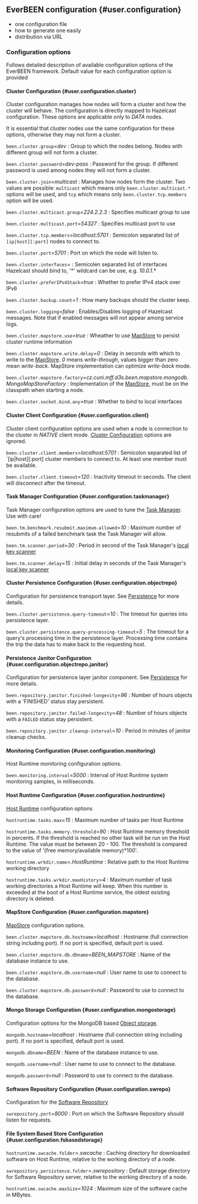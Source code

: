 ## EverBEEN configuration {#user.configuration}
* one configuration file
* how to generate one easily
* distribution via URL

### Configuration options
Follows detailed description of available configuration options of the EverBEEN
framework. Default value for each configuration option is provided

#### Cluster Configuration {#user.configuration.cluster}
Cluster configuration manages how nodes will form a cluster and
how the cluster will behave. The configuration is directly mapped to
Hazelcast configuration. These options are applicable only to *DATA* nodes. <!-- TODO link to DATA node -->

It is essential that cluster nodes use the same configuration for these options, otherwise they may not form a cluster.

`been.cluster.group`=*dev*
:	Group to which the nodes belong. Nodes with different group will not form a cluster.

`been.cluster.password`=*dev-pass*
:	Password for the group. If different password is used among nodes they will not form a cluster.

`been.cluster.join`=*multicast*
:	Manages how nodes form the cluster. Two values are possible: `multicast` which means only `been.cluster.multicast.*` options will be used, and `tcp` which means only  `been.cluster.tcp.members` option will be used.

`been.cluster.multicast.group`=*224.2.2.3*
:	Specifies multicast group to use

`been.cluster.multicast.port`=*54327*
:	Specifies multicast port to use

`been.cluster.tcp.members`=*localhost:5701*
:	Semicolon separated list of `[ip|host][:port]` nodes to connect to.

`been.cluster.port`=*5701*
:	Port on which the node will listen to.

`been.cluster.interfaces`=
:	Semicolen separated list of interfaces Hazelcast should bind to, '*' wildcard can be use, e.g. *10.0.1.**

`been.cluster.preferIPv4Stack`=*true*
:	Whether to prefer IPv4 stack over IPv6

`been.cluster.backup.count`=*1*
:	How many backups should the cluster keep.

`been.cluster.logging`=*false*
:	Enables/Disables logging of Hazelcast messages. Note that if enabled messages will not appear among service logs.

`been.cluster.mapstore.use`=*true*
:	Wheather to use [MapStore](#devel.services.mapstore) to persist cluster runtime information

`been.cluster.mapstore.write.delay`=*0*
:	Delay in seconds with which to write to the [MapStore](#devel.services.mapstore). *0* means *write-through*, values bigger than zero mean *write-back*. MapStore implementation can optimize *write-back* mode. 

`been.cluster.mapstore.factory`=*cz.cuni.mff.d3s.been.mapstore.mongodb.MongoMapStoreFactory*
:	Implementation of the [MapStore](#devel.services.mapstore), must be on the classpath when starting a node.

`been.cluster.socket.bind.any`=*true*
:	Whether to bind to local interfaces

#### Cluster Client Configuration {#user.configuration.client}
Cluster client configuration options are used when a node is connection to the cluster in *NATIVE* client mode. [Cluster Configuration](#user.configuration.cluster) options are ignored.

`been.cluster.client.members`=*localhost:5701*
:	Semicolon separated list of `[ip|host][:port] cluster members to connect to. At least one member must be available.

`been.cluster.client.timeout`=*120*
:	Inactivity timeout in seconds. The client will disconnect after the timeout.

#### Task Manager Configuration {#user.configuration.taskmanager}
Task Manager configuration options are used to tune the [Task Manager](#devel.services.taskmanager). Use with care!

`been.tm.benchmark.resubmit.maximum-allowed`=*10*
:	Maximum number of resubmits of a failed benchmark task the Task Manager will allow.

`been.tm.scanner.period`=*30*
:	Period in second of the Task Manager's [local key scanner](#devel.services.taskmanager.errors)

`been.tm.scanner.delay`=*15*
:	Initial delay in seconds of the Task Manager's [local key scanner](#devel.services.taskmanager.errors)

#### Cluster Persistence Configuration {#user.configuration.objectrepo}
Configuration for persistence transport layer. See [Persistence](#user.persistence) for more details.

`been.cluster.persistence.query-timeout`=*10*
:	The timeout for queries into persistence layer.


`been.cluster.persistence.query-processing-timeout`=*5*
:	The timeout for a query's processing time in the persistence layer. Processing time contains the trip the data has to make back to the requesting host.

#### Persistence Janitor Configuration {#user.configuration.objectrepo.janitor}
Configuration for persistence layer janitor component. See [Persistence](#user.persistence) for more details.

`been.repository.janitor.finished-longevity`=*96*
:	 Number of hours objects with a 'FINISHED' status stay persistent.

`been.repository.janitor.failed-longevity`=*48*
:	Number of hours objects with a `FAILED` status stay persistent.

`been.repository.janitor.cleanup-interval`=*10*
:	Period in minutes of janitor cleanup checks.

#### Monitoring Configuration {#user.configuration.monitoring}
Host Runtime monitoring configuration options.

`been.monitoring.interval`=*5000*
:	Interval of Host Runtime system monitoring samples, in milliseconds.

#### Host Runtime Configuration {#user.configuration.hostruntime}
[Host Runtime](#user.hostruntime) configuration options

`hostruntime.tasks.max`=*15*
:	Maximum number of tasks per Host Runtime

`hostruntime.tasks.memory.threshold`=*90*
:	Host Runtime memory threshold in percents. If the threshold is reached no other task will be run on the Host Runtime. The value must be between 20 - 100.  The threshold is compared to the value of '(free memory/available memory)*100'.

`hostruntime.wrkdir.name`=*.HostRuntime*
:	Relative path to the Host Runtime working directory

`hostruntime.tasks.wrkdir.maxHistory`=*4*
:	 Maximum number of task working directories a Host Runtime will keep. When this number is exceeded at the boot of a Host Runtime service, the oldest existing directory is deleted.

#### MapStore Configuration {#user.configuration.mapstore}
[MapStore](#devel.services.mapstore) configuration options.

`been.cluster.mapstore.db.hostname`=*localhost*
:	Hostname (full connection string including port). If no port is specified, default port is used.

`been.cluster.mapstore.db.dbname`=*BEEN_MAPSTORE*
:	Name of the database instance to use.

`been.cluster.mapstore.db.username`=*null*
:	User name to use to connect to the database.

`been.cluster.mapstore.db.password`=*null*
:	Password to use to connect to the database.

#### Mongo Storage Configuration {#user.configuration.mongostorage}
Configuration options for the MongoDB based [Object storage](#user.persistence).

`mongodb.hostname`=*localhost*
:	Hostname (full connection string including port). If no port is specified, default port is used.
	
`mongodb.dbname`=*BEEN*
:	Name of the database instance to use.

`mongodb.username`=*null*
:	User name to use to connect to the database.

`mongodb.password`=*null*
:	Password to use to connect to the database.

#### Software Repository Configuration {#user.configuration.swrepo}
Configuration for the [Software Repository](#user.swrepository)

`swrepository.port`=*8000*
:	Port on which the Software Repository should listen for requests.

#### File System Based Store Configuration {#user.configuration.fsbasedstorage}

`hostruntime.swcache.folder`=*.swcache*
:	Caching directory for downloaded software on Host Runtime, relative to the working directory of a node.

`swrepository.persistence.folder`=*.swrepository*
:	Default storage directory for Software Repository server, relative to the working directory of a node.

`hostruntime.swcache.maxSize`=*1024*
:	Maximum size of the software cache in MBytes.	
